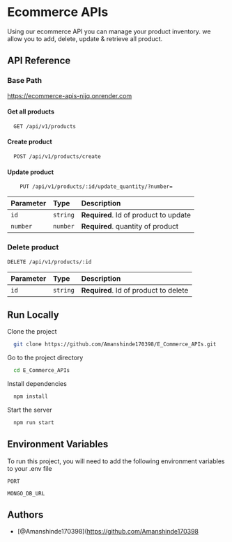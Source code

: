 # Ecommerce APIs

Using our ecommerce API you can manage your product inventory.
we allow you to add, delete, update & retrieve all product.

## API Reference

### Base Path

https://ecommerce-apis-nijq.onrender.com

#### Get all products

```http
  GET /api/v1/products
```

#### Create product

```http
  POST /api/v1/products/create
```

#### Update product

```http
    PUT /api/v1/products/:id/update_quantity/?number=
```

| Parameter | Type     | Description                           |
| :-------- | :------- | :------------------------------------ |
| `id`      | `string` | **Required**. Id of product to update |
| `number`  | `number` | **Required**. quantity of product     |

### Delete product

```http
DELETE /api/v1/products/:id
```

| Parameter | Type     | Description                           |
| :-------- | :------- | :------------------------------------ |
| `id`      | `string` | **Required**. Id of product to delete |

## Run Locally

Clone the project

```bash
  git clone https://github.com/Amanshinde170398/E_Commerce_APIs.git
```

Go to the project directory

```bash
  cd E_Commerce_APIs
```

Install dependencies

```bash
  npm install
```

Start the server

```bash
  npm run start
```

## Environment Variables

To run this project, you will need to add the following environment variables to your .env file

`PORT`

`MONGO_DB_URL`

## Authors

- [@Amanshinde170398](https://github.com/Amanshinde170398
